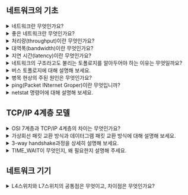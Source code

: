 ## 네트워크의 기초
<details>
<summary> 네트워크란 무엇인가요? </summary>
<div markdown="1">
  <br>
 
  `노드`와 `링크`가 서로 연결되어 있거나 연결되어 있지 않은 집합체를 의미합니다.

  
</div>
</details>

<details>
<summary> 좋은 네트워크란 무엇인가요? </summary>
<div markdown="1">
  <br>
 
 `많은 처리량`을 처리할 수 있으며 `지연 시간이 짧고` `장애 빈도가 적으며` `좋은 보안`을 갖춘 네트워크를 말합니다.

  
</div>
</details>

<details>
<summary> 처리량(throughput)이란 무엇인가요? </summary>
<div markdown="1">
  <br>
 
 링크를 통해 전달되는 단위 시간 당 데이터양을 말합니다. 
 단위는 bps를 사용합니다. <br>
사용자들이 많이 접속할 때마다 커지는 트래픽, 네트워크 장치 간의 대역폭, 네트워크 중간에 발생하는 에러, 장치의 하드웨어 스펙에 영향을 받습니다. <br>
 
  
</div>
</details>

<details>
<summary> 대역폭(bandwidth)이란 무엇인가요? </summary>
<div markdown="1">
  <br>
 
 주어진 시간 동안 네트워크 연결을 통해 흐를 수 있는 최대 비트 수입니다.
  <br>
  <br>
 ![xmfo](https://user-images.githubusercontent.com/70850937/188811733-c1239fdf-3955-4d16-a416-f71d730815d4.png)

 
</div>
</details>

<details>
<summary> 지연 시간(latency)이란 무엇인가요? </summary>
<div markdown="1">
  <br>
 
 요청이 처리되는 시간을 말하며 어떤 메시지가 두 장치 사이를 왕복하는데 걸린 시간을 말합니다. <br>
매체 타입(무선,유선), 패킷 크기, 라우터의 패킷 처리 시간에 영향을 받습니다.
 
  
</div>
</details>

<details>
<summary> 네트워크의 구조라고도 불리는 토폴로지를 알아두어야 하는 이유는 무엇일까요? </summary>
<div markdown="1">
  <br>
 
토폴로지가 중요한 이유는 `병목 현상`을 찾을 때 중요한 기준이 되기 때문입니다. <br>
[ 트리, 버스, 스타, 링, 메시 ]
 
  
</div>
</details>

<details>
<summary> 버스 토폴로지에 대해 설명해 보세요. </summary>
<div markdown="1">
  <br>
 
중앙 통신 회선 하나에 여러 개의 노드가 연결되어 공유하는 네트워크 구성을 말하며 근거리 통신망에서 사용합니다. <br>
  설치 비용이 적고 신뢰성이 우수하며 중앙 통신 회선에 노드를 추가하거나 삭제하기 쉽습니다. 스푸핑이 가능하다는 문제점이 있습니다.
 
  
</div>
</details>

<details>
<summary> 병목 현상의 주된 원인은 무엇인가요? </summary>
<div markdown="1">
  <br>

- 서버 CPU, 메모리 사용량이 많을 때
- 비효율적인 네트워크 구성
- 네트워크 대역폭
- 네트워크 토폴로지
</div>
</details>


<details>
<summary> ping(Packet INternet Groper)이란 무엇입니까? </summary>
<div markdown="1">
  <br>

네트워크 상태를 확인하려는 대상 노드를 향해 일정 크기의 패킷을 전송하는 명령어입니다. <br>
해당 노드의 패킷 수신 상태와 도달하기까지의 시간, 해당 노드까지 네트워크가 잘 연결되어 있는지 확인 가능합니다. <br>
TCP/IP 프로토콜 중에 `ICMP 프로토콜`을 통해 동작하며, ICMP를 지원하지 않는 기기를 대상으로는 실행할 수 없습니다. 네트워크 정책상 ICMP나 traceroute를 차단하는 대상일 때도 사용 불가합니다.
</div>
</details>

<details>
<summary> netstat 명령어에 대해 설명해 보세요. </summary>
<div markdown="1">
  <br>

접속되어 있는 서비스들의 네트워크 상태를 표시합니다. <br>
네트워크 접속, 라우팅 테이블, 네트워크 프로토콜 등 리스트를 보여줍니다.
</div>
</details>

## TCP/IP 4계층 모델
<details>
<summary> OSI 7계층과 TCP/IP 4계층의 차이는 무엇인가요? </summary>
<div markdown="1">
  <br>

OSI 7계층은 TCP/IP 계층과 다르게 애플리케이션계층을 링크계층, 데이터링크계층, 물리계층으로 나눠서 설명하고, 인터넷계층을 네트워크 계층으로 부른다는 점이 다릅니다.
  
</div>
</details>


<details>
<summary> 가상회선 패킷 교환 방식과 데이터그램 패킷 교환 방식에 대해 설명해 보세요. </summary>
<div markdown="1">
  <br>

  - 가상회선 패킷 교환 방식 : 각 패킷에는 가상회선 식별자가 포함되며 모든 패킷을 전송하면 가상회선이 해제되고 패킷들은 `전송된 순서대로 도착`하는 방식입니다.
- 데이터그램 패킷 교환 방식 : 패킷이 독립적으로 이동하며 `최적의 경로를 선택`합니다. 하나의 메시지에서 분할된 여러 패킷은 `서로 다른 경로로 전송`될 수 있으며, `도착한 순서가 다를 수 있는 방식`입니다.
  

</div>
</details>

<details>
<summary> 3-way handshake과정을 상세히 설명해 보세요. </summary>
<div markdown="1">
  <br>
  
  <img width="800" height="400" src="https://user-images.githubusercontent.com/70850937/188816648-a4a77a43-9d7f-4b87-889a-ee747d354b2c.png"> <br>

  <br>
  

  1) `SYN` 단계 : 클라이언트는 서버에 클라이언트의 ISN을 담아 SYN을 보냅니다. ISN은 새로운 TCP 연결의 첫 번째 패킷에 할당된 임의의 시퀀스 번호를 말하며, 이는 장치마다 다를 수 있습니다.
  2) `SYN + ACK` 단계 : 서버는 클라이언트의 SYN을 수신하고, 서버의 ISN을 보내며 승인번호로 클라이언트의 ISN + 1을 보냅니다.
  3) `ACK` 단계 : 클라이언트는 서버의 ISN + 1한 값인 승인번호를 담아 ACK를 서버에 보냅니다.

  
</div>
</details>

<details>
<summary> TIME_WAIT이 무엇인지, 왜 필요한지 설명해 주세요. </summary>
<div markdown="1">
  <br>

TCP 연결 해제 과정에서 소켓이 바로 소멸되지 않고 일정 시간 유지되는 상태를 말합니다. <br>
지연 패킷이 발생할 경우를 대비하고 두 장치의 연결이 닫혔는지 확인하기 위해 필요합니다. <br>
CentOS와 우분투는 60초, 윈도우는 4분으로 설정되어 있으며 운영체제마다 조금씩 다를 수 있습니다.
  
</div>
</details>

## 네트워크 기기
<details>
<summary> L4스위치와 L7스위치의 공통점은 무엇이고, 차이점은 무엇인가요? </summary>
<div markdown="1">
  <br>

1. 차이점 <br>
L4스위치는 인터넷 계층을 처리하는 기기로 스트리밍 관련 서비스에서는 사용할 수 없으며 메시지는 인식하지 못하고 <br>
  `IP`와 `포트`(특히 포트)를 기반으로 트래픽을 분산합니다. <br>
반면 L7스위치(=로드밸런서)는 `IP`, `포트` 외에도 `URL`, `HTTP 헤더`, `쿠키` 등을 기반으로 트래픽을 분산합니다.

1. 공통점 <br>
둘 다 헬스 체크를 통해 정상적인 서버 또는 비정상적인 서버를 판별하는데, 헬스 체크는 전송 주기와 재전송 횟수 등을 설정한 이후 반복적으로 서버에 요청을 보내는 것을 말합니다.
  
</div>
</details>
